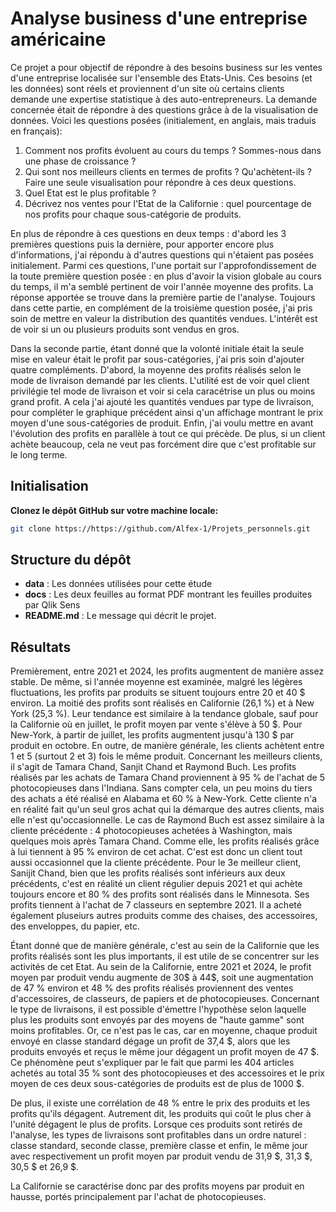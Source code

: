 # Analyse business d'une entreprise américaine

Ce projet a pour objectif de répondre à des besoins business sur les ventes d'une entreprise localisée sur l'ensemble des Etats-Unis. Ces besoins (et les données) sont réels et proviennent d'un site où certains clients demande une expertise statistique à des auto-entrepreneurs.
La demande concernée était de répondre à des questions grâce à de la visualisation de données. Voici les questions posées (initialement, en anglais, mais traduis en français):
1. Comment nos profits évoluent au cours du temps ? Sommes-nous dans une phase de croissance ?
2. Qui sont nos meilleurs clients en termes de profits ? Qu'achètent-ils ? Faire une seule visualisation pour répondre à ces deux questions.
3. Quel Etat est le plus profitable ?
4. Décrivez nos ventes pour l'Etat de la Californie : quel pourcentage de nos profits pour chaque sous-catégorie de produits.

En plus de répondre à ces questions en deux temps : d'abord les 3 premières questions puis la dernière, pour apporter encore plus d'informations, j'ai répondu à d'autres questions qui n'étaient pas posées initialement.
Parmi ces questions, l'une portait sur l'approfondissement de la toute première question posée : en plus d'avoir la vision globale au cours du temps, il m'a semblé pertinent de voir l'année moyenne des profits. La réponse apportée se trouve dans la première partie de l'analyse.
Toujours dans cette partie, en complément de la troisième question posée, j'ai pris soin de mettre en valeur la distribution des quantités vendues. L'intérêt est de voir si un ou plusieurs produits sont vendus en gros.

Dans la seconde partie, étant donné que la volonté initiale était la seule mise en valeur était le profit par sous-catégories, j'ai pris soin d'ajouter quatre compléments.
D'abord, la moyenne des profits réalisés selon le mode de livraison demandé par les clients. L'utilité est de voir quel client privilégie tel mode de livraison et voir si cela caracétrise un plus ou moins grand profit.
A cela j'ai ajouté les quantités vendues par type de livraison, pour compléter le graphique précédent ainsi q'un affichage montrant le prix moyen d'une sous-catégories de produit.
Enfin, j'ai voulu mettre en avant l'évolution des profits en parallèle à tout ce qui précède. De plus, si un client achète beaucoup, cela ne veut pas forcément dire que c'est profitable sur le long terme.

## Initialisation

**Clonez le dépôt GitHub sur votre machine locale:** 
```bash
git clone https://https://github.com/Alfex-1/Projets_personnels.git
```
## Structure du dépôt 

- __data__ : Les données utilisées pour cette étude 
- __docs__ : Les deux feuilles au format PDF montrant les feuilles produites par Qlik Sens
- __README.md__ : Le message qui décrit le projet.

## Résultats

Premièrement, entre 2021 et 2024, les profits augmentent de manière assez stable. De même, si l'année moyenne est examinée, malgré les légères fluctuations, les profits par produits se situent toujours entre 20 et 40 $ environ.
La moitié des profits sont réalisés en Californie (26,1 %) et à New York (25,3 %). Leur tendance est similaire à la tendance globale, sauf pour la Californie où en juillet, le profit moyen par vente s'élève à 50 $. Pour New-York, à partir de juillet, les profits augmentent jusqu'à 130 $ par produit en octobre.
En outre, de manière générale, les clients achètent entre 1 et 5 (surtout 2 et 3) fois le même produit.
Concernant les meilleurs clients, il s'agit de Tamara Chand, Sanjit Chand et Raymond Buch.
Les profits réalisés par les achats de Tamara Chand proviennent à 95 % de l'achat de 5 photocopieuses dans l'Indiana. Sans compter cela, un peu moins du tiers des achats a été réalisé en Alabama et 60 % à New-York.
Cette cliente n'a en réalité fait qu'un seul gros achat qui la démarque des autres clients, mais elle n'est qu'occasionnelle.
Le cas de Raymond Buch est assez similaire à la cliente précédente : 4 photocopieuses achetées à Washington, mais quelques mois après Tamara Chand. Comme elle, les profits réalisés grâce à lui tiennent à 95 % environ de cet achat.
C'est est donc un client tout aussi occasionnel que la cliente précédente.
Pour le 3e meilleur client, Sanijit Chand, bien que les profits réalisés sont inférieurs aux deux précédents, c'est en réalité un client régulier depuis 2021 et qui achète toujours encore et 80 % des profits sont réalisés dans le Minnesota.
Ses profits tiennent à l'achat de 7 classeurs en septembre 2021. Il a acheté également pluseiurs autres produits comme des chaises, des accessoires, des enveloppes, du papier, etc.

Étant donné que de manière générale, c'est au sein de la Californie que les profits réalisés sont les plus importants, il est utile de se concentrer sur les activités de cet Etat.
Au sein de la Californie, entre 2021 et 2024, le profit moyen par produit vendu augmente de 30$ à 44$, soit une augmentation de 47 % environ et 48 % des profits réalisés proviennent des ventes d'accessoires, de classeurs, de papiers et de photocopieuses.
Concernant le type de livraisons, il est possible d'émettre l'hypothèse selon laquelle plus les produits sont envoyés par des moyens de "haute gamme" sont moins profitables.
Or, ce n'est pas le cas, car en moyenne, chaque produit envoyé en classe standard dégage un profit de 37,4 $, alors que les produits envoyés et reçus le même jour dégagent un profit moyen de 47 $.
Ce phénomène peut s'expliquer par le fait que parmi les 404 articles achetés au total 35 % sont des photocopieuses et des accessoires et le prix moyen de ces deux sous-catégories de produits est de plus de 1000 $.

De plus, il existe une corrélation de 48 % entre le prix des produits et les profits qu'ils dégagent. Autrement dit, les produits qui coût le plus cher à l'unité dégagent le plus de profits.
Lorsque ces produits sont retirés de l'analyse, les types de livraisons sont profitables dans un ordre naturel : classe standard, seconde classe, première classe et enfin, le même jour avec respectivement un profit moyen par produit vendu de 31,9 $, 31,3 $, 30,5 $ et 26,9 $.

La Californie se caractérise donc par des profits moyens par produit en hausse, portés principalement par l'achat de photocopieuses.
